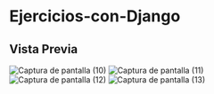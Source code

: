 # Ejercicios-con-Django
## Vista Previa


![Captura de pantalla (10)](https://user-images.githubusercontent.com/48956813/83948488-e3dca080-a7f3-11ea-9fed-96f2b633288b.png)
![Captura de pantalla (11)](https://user-images.githubusercontent.com/48956813/83948491-e4753700-a7f3-11ea-9ddb-d1dffe613d01.png)
![Captura de pantalla (12)](https://user-images.githubusercontent.com/48956813/83948492-e4753700-a7f3-11ea-8f55-077e7900aadb.png)
![Captura de pantalla (13)](https://user-images.githubusercontent.com/48956813/83948494-e50dcd80-a7f3-11ea-836e-0d7a3d8e8847.png)

